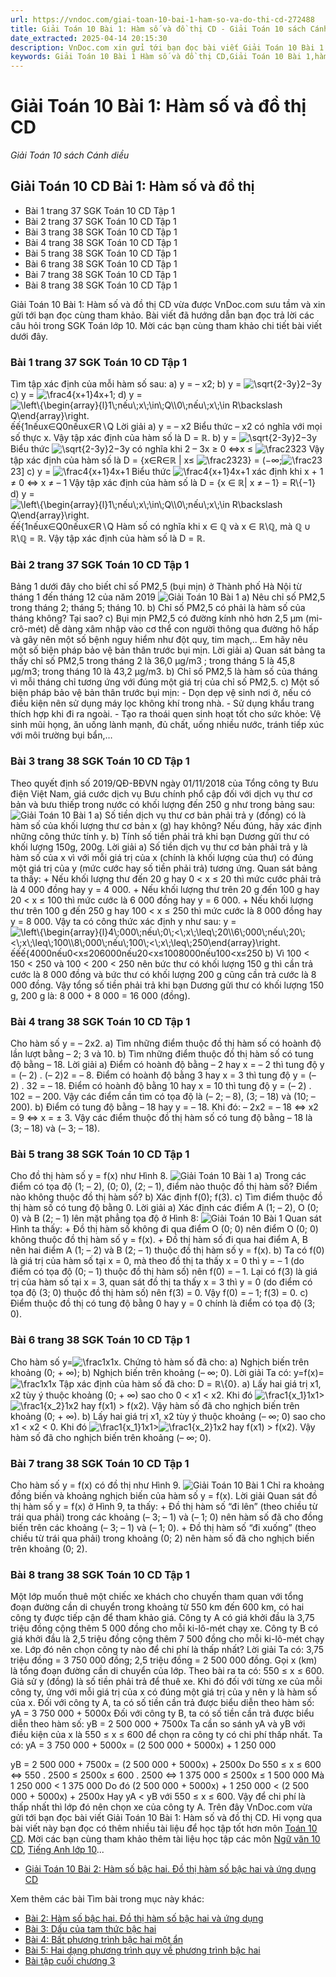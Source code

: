 ```yaml
---
url: https://vndoc.com/giai-toan-10-bai-1-ham-so-va-do-thi-cd-272488
title: Giải Toán 10 Bài 1: Hàm số và đồ thị CD - Giải Toán 10 sách Cánh diều - VnDoc.com
date_extracted: 2025-04-14 20:15:30
description: VnDoc.com xin gửi tới bạn đọc bài viết Giải Toán 10 Bài 1: Hàm số và đồ thị CD. Mời các bạn cùng tham khảo chi tiết.
keywords: Giải Toán 10 Bài 1 Hàm số và đồ thị CD,Giải Toán 10 Bài 1,hàm số và đồ thị,hàm số,đồ thị,toán 10,giải toán 10,toán 10 CD
---
```


# Giải Toán 10 Bài 1: Hàm số và đồ thị CD
 _Giải Toán 10 sách Cánh diều_
## Giải Toán 10 CD Bài 1: Hàm số và đồ thị
  * Bài 1 trang 37 SGK Toán 10 CD Tập 1
  * Bài 2 trang 37 SGK Toán 10 CD Tập 1
  * Bài 3 trang 38 SGK Toán 10 CD Tập 1
  * Bài 4 trang 38 SGK Toán 10 CD Tập 1
  * Bài 5 trang 38 SGK Toán 10 CD Tập 1
  * Bài 6 trang 38 SGK Toán 10 CD Tập 1
  * Bài 7 trang 38 SGK Toán 10 CD Tập 1
  * Bài 8 trang 38 SGK Toán 10 CD Tập 1

Giải Toán 10 Bài 1: Hàm số và đồ thị CD vừa được VnDoc.com sưu tầm và xin gửi tới bạn đọc cùng tham khảo. Bài viết đã hướng dẫn bạn đọc trả lời các câu hỏi trong SGK Toán lớp 10. Mời các bạn cùng tham khảo chi tiết bài viết dưới đây.
### Bài 1 trang 37 SGK Toán 10 CD Tập 1
Tìm tập xác định của mỗi hàm số sau:
a\) y = – x2;
b\) y = ![\\sqrt{2-3y}](https://i.vdoc.vn/data/image/blank.png)2−3y
c\) y = ![\\frac4{x+1}](https://i.vdoc.vn/data/image/blank.png)4x+1;
d\) y = ![\\left\\{\\begin{array}{l}1\\;nếu\\;x\\;\\in\\;Q\\\\0\\;nếu\\;x\\;\\in R\\backslash Q\\end{array}\\right.](https://i.vdoc.vn/data/image/blank.png)ếế\{1nếux∈Q0nếux∈R∖Q
Lời giải
a\) y = – x2
Biểu thức – x2 có nghĩa với mọi số thực x.
Vậy tập xác định của hàm số là D = ℝ.
b\) y = ![\\sqrt{2-3y}](https://i.vdoc.vn/data/image/blank.png)2−3y
Biểu thức ![\\sqrt{2-3y}](https://i.vdoc.vn/data/image/blank.png)2−3y có nghĩa khi 2 – 3x ≥ 0 ⇔x ≤ ![\\frac23](https://i.vdoc.vn/data/image/blank.png)23
Vậy tập xác định của hàm số là D = \{x∈R∈ℝ | x≤ ![\\frac23](https://i.vdoc.vn/data/image/blank.png)23\} = \(−∞;![\\frac23](https://i.vdoc.vn/data/image/blank.png)23\]
c\) y = ![\\frac4{x+1}](https://i.vdoc.vn/data/image/blank.png)4x+1
Biểu thức ![\\frac4{x+1}](https://i.vdoc.vn/data/image/blank.png)4x+1 xác định khi x + 1 ≠ 0 ⇔ x ≠ – 1
Vậy tập xác định của hàm số là D = \{x ∈ ℝ| x ≠ – 1\} = R\\\{−1\}
d\) y = ![\\left\\{\\begin{array}{l}1\\;nếu\\;x\\;\\in\\;Q\\\\0\\;nếu\\;x\\;\\in R\\backslash Q\\end{array}\\right.](https://i.vdoc.vn/data/image/blank.png)ếế\{1nếux∈Q0nếux∈R∖Q
Hàm số có nghĩa khi x ∈ ℚ và x ∈ ℝ\ℚ, mà ℚ ∪ ℝ\ℚ = ℝ.
Vậy tập xác định của hàm số là D = ℝ.
### Bài 2 trang 37 SGK Toán 10 CD Tập 1
Bảng 1 dưới đây cho biết chỉ số PM2,5 \(bụi mịn\) ở Thành phố Hà Nội từ tháng 1 đến tháng 12 của năm 2019
![Giải Toán 10 Bài 1](https://i.vdoc.vn/data/image/2022/08/03/giai-toan-10-bai-1-ham-so-va-do-thi-cd-1.jpg)
a\) Nêu chỉ số PM2,5 trong tháng 2; tháng 5; tháng 10.
b\) Chỉ số PM2,5 có phải là hàm số của tháng không? Tại sao?
c\) Bụi mịn PM2,5 có đường kính nhỏ hơn 2,5 μm \(mi-crô-mét\) dễ dàng xâm nhập vào cơ thể con người thông qua đường hô hấp và gây nên một số bệnh nguy hiểm như đột quỵ, tim mạch,.. Em hãy nêu một số biện pháp bảo vệ bản thân trước bụi mịn.
Lời giải
a\) Quan sát bảng ta thấy chỉ số PM2,5 trong tháng 2 là 36,0 μg/m3 ; trong tháng 5 là 45,8 μg/m3; trong tháng 10 là 43,2 μg/m3.
b\) Chỉ số PM2,5 là hàm số của tháng vì mỗi tháng chỉ tương ứng với đúng một giá trị của chỉ số PM2,5.
c\) Một số biện pháp bảo vệ bản thân trước bụi mịn:
\- Dọn dẹp vệ sinh nơi ở, nếu có điều kiện nên sử dụng máy lọc không khí trong nhà.
\- Sử dụng khẩu trang thích hợp khi đi ra ngoài.
\- Tạo ra thoái quen sinh hoạt tốt cho sức khỏe: Vệ sinh mũi họng, ăn uống lành mạnh, đủ chất, uống nhiều nước, tránh tiếp xúc với môi trường bụi bẩn,…
### Bài 3 trang 38 SGK Toán 10 CD Tập 1
Theo quyết định số 2019/QĐ-BĐVN ngày 01/11/2018 của Tổng công ty Bưu điện Việt Nam, giá cước dịch vụ Bưu chính phổ cập đối với dịch vụ thư cơ bản và bưu thiếp trong nước có khối lượng đến 250 g như trong bảng sau:
![Giải Toán 10 Bài 1](https://i.vdoc.vn/data/image/2022/08/03/giai-toan-10-bai-1-ham-so-va-do-thi-cd-2.jpg)
a\) Số tiền dịch vụ thư cơ bản phải trả y \(đồng\) có là hàm số của khối lượng thư cơ bản x \(g\) hay không? Nếu đúng, hãy xác định những công thức tính y.
b\) Tính số tiền phải trả khi bạn Dương gửi thư có khối lượng 150g, 200g.
Lời giải
a\) Số tiền dịch vụ thư cơ bản phải trả y là hàm số của x vì với mỗi giá trị của x \(chính là khối lượng của thư\) có đúng một giá trị của y \(mức cước hay số tiền phải trả\) tương ứng.
Quan sát bảng ta thấy:
\+ Nếu khối lượng thư đến 20 g hay 0 < x ≤ 20 thì mức cước phải trả là 4 000 đồng hay y = 4 000.
\+ Nếu khối lượng thư trên 20 g đến 100 g hay 20 < x ≤ 100 thì mức cước là 6 000 đồng hay y = 6 000.
\+ Nếu khối lượng thư trên 100 g đến 250 g hay 100 < x ≤ 250 thì mức cước là 8 000 đồng hay y = 8 000.
Vậy ta có công thức xác định y như sau:
y = ![\\left\\{\\begin{array}{l}4\\;000\\;nếu\\;0\\;<\\;x\\;\\leq\\;20\\\\6\\;000\\;nếu\\;20\\;<\\;x\\;\\leq\\;100\\\\8\\;000\\;nếu\\;100\\;<\\;x\\;\\leq\\;250\\end{array}\\right.](https://i.vdoc.vn/data/image/blank.png)ếếế\{4000nếu0<x≤206000nếu20<x≤1008000nếu100<x≤250
b\) Vì 100 < 150 < 250 và 100 < 200 < 250 nên bức thư có khối lượng 150 g thì cần trả cước là 8 000 đồng và bức thư có khối lượng 200 g cũng cần trả cước là 8 000 đồng.
Vậy tổng số tiền phải trả khi bạn Dương gửi thư có khối lượng 150 g, 200 g là:
8 000 + 8 000 = 16 000 \(đồng\).
### Bài 4 trang 38 SGK Toán 10 CD Tập 1
Cho hàm số y = – 2x2.
a\) Tìm những điểm thuộc đồ thị hàm số có hoành độ lần lượt bằng – 2; 3 và 10.
b\) Tìm những điểm thuộc đồ thị hàm số có tung độ bằng – 18.
Lời giải
a\) Điểm có hoành độ bằng – 2 hay x = – 2 thì tung độ y = \(– 2\) . \(– 2\)2 = – 8.
Điểm có hoành độ bằng 3 hay x = 3 thì tung độ y = \(– 2\) . 32 = – 18.
Điểm có hoành độ bằng 10 hay x = 10 thì tung độ y = \(– 2\) . 102 = – 200.
Vậy các điểm cần tìm có tọa độ là \(– 2; – 8\), \(3; – 18\) và \(10; – 200\).
b\) Điểm có tung độ bằng – 18 hay y = – 18.
Khi đó: – 2x2 = – 18 ⇔ x2 = 9 ⇔ x = ± 3.
Vậy các điểm thuộc đồ thị hàm số có tung độ bằng – 18 là \(3; – 18\) và \(– 3; – 18\).
### Bài 5 trang 38 SGK Toán 10 CD Tập 1
Cho đồ thị hàm số y = f\(x\) như Hình 8.
![Giải Toán 10 Bài 1](https://i.vdoc.vn/data/image/2022/08/03/giai-toan-10-bai-1-ham-so-va-do-thi-cd-3.jpg)
a\) Trong các điểm có tọa độ \(1; – 2\), \(0; 0\), \(2; – 1\), điểm nào thuộc đồ thị hàm số? Điểm nào không thuộc đồ thị hàm số?
b\) Xác định f\(0\); f\(3\).
c\) Tìm điểm thuộc đồ thị hàm số có tung độ bằng 0.
Lời giải
a\) Xác định các điểm A \(1; – 2\), O \(0; 0\) và B \(2; – 1\) lên mặt phẳng tọa độ ở Hình 8:
![Giải Toán 10 Bài 1](https://i.vdoc.vn/data/image/2022/08/03/giai-toan-10-bai-1-ham-so-va-do-thi-cd-3.jpg)
Quan sát Hình ta thấy:
\+ Đồ thị hàm số không đi qua điểm O \(0; 0\) nên điểm O \(0; 0\) không thuộc đồ thị hàm số y = f\(x\).
\+ Đồ thị hàm số đi qua hai điểm A, B nên hai điểm A \(1; – 2\) và B \(2; – 1\) thuộc đồ thị hàm số y = f\(x\).
b\) Ta có f\(0\) là giá trị của hàm số tại x = 0, mà theo đồ thị ta thấy x = 0 thì y = – 1 \(do điểm có tọa độ \(0; – 1\) thuộc đồ thị hàm số\) nên f\(0\) = – 1.
Lại có f\(3\) là giá trị của hàm số tại x = 3, quan sát đồ thị ta thấy x = 3 thì y = 0 \(do điểm có tọa độ \(3; 0\) thuộc đồ thị hàm số\) nên f\(3\) = 0.
Vậy f\(0\) = – 1; f\(3\) = 0.
c\) Điểm thuộc đồ thị có tung độ bằng 0 hay y = 0 chính là điểm có tọa độ \(3; 0\).
### Bài 6 trang 38 SGK Toán 10 CD Tập 1
Cho hàm số y=![\\frac1x](https://i.vdoc.vn/data/image/blank.png)1x. Chứng tỏ hàm số đã cho:
a\) Nghịch biến trên khoảng \(0; + ∞\);
b\) Nghịch biến trên khoảng \(– ∞; 0\).
Lời giải
Ta có: y=f\(x\)=![\\frac1x](https://i.vdoc.vn/data/image/blank.png)1x
Tập xác định của hàm số đã cho: D = ℝ\\\{0\}.
a\) Lấy hai giá trị x1, x2 tùy ý thuộc khoảng \(0; + ∞\) sao cho 0 < x1 < x2.
Khi đó ![\\frac1{x_1}](https://i.vdoc.vn/data/image/blank.png)1x1>![\\frac1{x_2}](https://i.vdoc.vn/data/image/blank.png)1x2 hay f\(x1\) > f\(x2\).
Vậy hàm số đã cho nghịch biến trên khoảng \(0; + ∞\).
b\) Lấy hai giá trị x1, x2 tùy ý thuộc khoảng \(– ∞; 0\) sao cho x1 < x2 < 0.
Khi đó ![\\frac1{x_1}](https://i.vdoc.vn/data/image/blank.png)1x1>![\\frac1{x_2}](https://i.vdoc.vn/data/image/blank.png)1x2 hay f\(x1\) > f\(x2\).
Vậy hàm số đã cho nghịch biến trên khoảng \(– ∞; 0\).
### Bài 7 trang 38 SGK Toán 10 CD Tập 1
Cho hàm số y = f\(x\) có đồ thị như Hình 9.
![Giải Toán 10 Bài 1](https://i.vdoc.vn/data/image/2022/08/03/giai-toan-10-bai-1-ham-so-va-do-thi-cd-4.jpg)
Chỉ ra khoảng đồng biến và khoảng nghịch biến của hàm số y = f\(x\).
Lời giải
Quan sát đồ thị hàm số y = f\(x\) ở Hình 9, ta thấy:
\+ Đồ thị hàm số “đi lên” \(theo chiều từ trái qua phải\) trong các khoảng \(– 3; – 1\) và \(– 1; 0\) nên hàm số đã cho đồng biến trên các khoảng \(– 3; – 1\) và \(– 1; 0\).
\+ Đồ thị hàm số “đi xuống” \(theo chiều từ trái qua phải\) trong khoảng \(0; 2\) nên hàm số đã cho nghịch biến trên khoảng \(0; 2\).
### Bài 8 trang 38 SGK Toán 10 CD Tập 1
Một lớp muốn thuê một chiếc xe khách cho chuyến tham quan với tổng đoạn đường cần di chuyển trong khoảng từ 550 km đến 600 km, có hai công ty được tiếp cận để tham khảo giá.
Công ty A có giá khởi đầu là 3,75 triệu đồng cộng thêm 5 000 đồng cho mỗi ki-lô-mét chạy xe.
Công ty B có giá khởi đầu là 2,5 triệu đồng cộng thêm 7 500 đồng cho mỗi ki-lô-mét chạy xe. Lớp đó nên chọn công ty nào để chi phí là thấp nhất?
Lời giải
Ta có: 3,75 triệu đồng = 3 750 000 đồng; 2,5 triệu đồng = 2 500 000 đồng.
Gọi x \(km\) là tổng đoạn đường cần di chuyển của lớp.
Theo bài ra ta có: 550 ≤ x ≤ 600.
Giả sử y \(đồng\) là số tiền phải trả để thuê xe.
Khi đó đối với từng xe của mỗi công ty, ứng với mỗi giá trị của x có đúng một giá trị của y nên y là hàm số của x.
Đối với công ty A, ta có số tiền cần trả được biểu diễn theo hàm số:
yA = 3 750 000 + 5000x
Đối với công ty B, ta có số tiền cần trả được biểu diễn theo hàm số:
yB = 2 500 000 + 7500x
Ta cần so sánh yA và yB với điều kiện của x là 550 ≤ x ≤ 600 để chọn ra công ty có chi phí thấp nhất.
Ta có: yA = 3 750 000 + 5000x = \(2 500 000 + 5000x\) + 1 250 000
  
yB = 2 500 000 + 7500x = \(2 500 000 + 5000x\) + 2500x
Do 550 ≤ x ≤ 600 ⇔ 550 . 2500 ≤ 2500x ≤ 600 . 2500
⇔ 1 375 000 ≤ 2500x ≤ 1 500 000
Mà 1 250 000 < 1 375 000
Do đó \(2 500 000 + 5000x\) + 1 250 000 < \(2 500 000 + 5000x\) + 2500x
Hay yA < yB với 550 ≤ x ≤ 600.
Vậy để chi phí là thấp nhất thì lớp đó nên chọn xe của công ty A.
Trên đây VnDoc.com vừa gửi tới bạn đọc bài viết Giải Toán 10 Bài 1: Hàm số và đồ thị CD. Hi vọng qua bài viết này bạn đọc có thêm nhiều tài liệu để học tập tốt hơn môn [Toán 10 CD](<https://vndoc.com/toan-10-canh-dieu-tap1>). Mời các bạn cùng tham khảo thêm tài liệu học tập các môn [Ngữ văn 10 CD](<https://vndoc.com/ngu-van-10-canh-dieu-tap1>), [Tiếng Anh lớp 10](<https://vndoc.com/tieng-anh-10i-learn-smart-world>)...
  * [Giải Toán 10 Bài 2: Hàm số bậc hai. Đồ thị hàm số bậc hai và ứng dụng CD](<https://vndoc.com/giai-toan-10-bai-2-ham-so-bac-hai-do-thi-ham-so-bac-hai-va-ung-dung-cd-275650>)

Xem thêm các bài Tìm bài trong mục này khác:
  * [Bài 2: Hàm số bậc hai. Đồ thị hàm số bậc hai và ứng dụng](</giai-toan-10-bai-2-ham-so-bac-hai-do-thi-ham-so-bac-hai-va-ung-dung-cd-275650>)
  * [Bài 3: Dấu của tam thức bậc hai](</giai-toan-10-bai-3-dau-cua-tam-thuc-bac-hai-cd-275651>)
  * [Bài 4: Bất phương trình bậc hai một ẩn](</giai-toan-10-bai-4-dau-cua-tam-thuc-bac-hai-cd-275655>)
  * [Bài 5: Hai dạng phương trình quy về phương trình bậc hai](</giai-toan-10-bai-5-hai-dang-phuong-trinh-quy-ve-phuong-trinh-bac-hai-cd-275659>)
  * [Bài tập cuối chương 3](</bai-tap-cuoi-chuong-3-cd-275661>)

